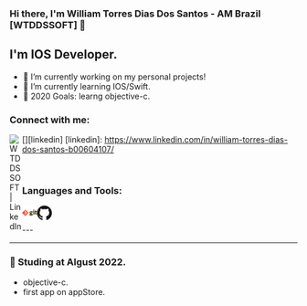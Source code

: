### Hi there, I'm William Torres Dias Dos Santos  - AM Brazil [WTDDSSOFT] 👋

## I'm  IOS Developer.

- 🔭 I’m currently working on my personal projects!
- 🌱 I’m currently learning IOS/Swift.
- 🥅 2020 Goals: learng objective-c.


### Connect with me:

[<img align="left" alt="WTDDSSOFT | LinkedIn" width="22px" src="https://cdn.jsdelivr.net/npm/simple-icons@v3/icons/linkedin.svg" />][linkedin]
[linkedin]: https://www.linkedin.com/in/william-torres-dias-dos-santos-b00604107/

<br />

### Languages and Tools:

<img align="left" alt="Git" width="26px" src="https://raw.githubusercontent.com/github/explore/80688e429a7d4ef2fca1e82350fe8e3517d3494d/topics/git/git.png" />
<img align="left" alt="GitHub" width="26px" src="https://raw.githubusercontent.com/github/explore/78df643247d429f6cc873026c0622819ad797942/topics/github/github.png" />

<br />
<br />
---

---
### 📕 Studing at Algust 2022. 
  - objective-c.
  - first app on appStore.
 


